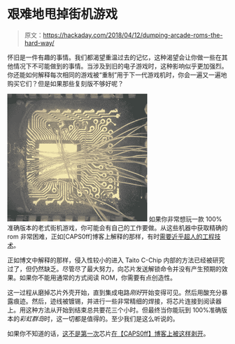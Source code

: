# 艰难地甩掉街机游戏

> 原文：<https://hackaday.com/2018/04/12/dumping-arcade-roms-the-hard-way/>

怀旧是一件有趣的事情。我们都渴望重温过去的记忆，这种渴望会让你做一些在其他情况下不可能做到的事情。当涉及到旧的电子游戏时，这种影响似乎更加强烈。你还能如何解释每次相同的游戏被“重制”用于下一代游戏机时，你会一遍又一遍地购买它们？但是如果那些复刻版不够好呢？

[![](img/7d40a2d62d94ab4b9e2547feb256f367.png)](https://hackaday.com/wp-content/uploads/2018/04/taito_detail.jpg) 如果你非常想玩一款 100%准确版本的老式街机游戏，你可能会有自己的工作要做。从这些机器中获取精确的 rom 非常困难，正如[CAPS0ff]博客上解释的那样，有时[需要近乎超人的工程技术](http://caps0ff.blogspot.com/2018/03/taito-c-chip-data-by-lobotomy.html)。

正如博文中解释的那样，侵入性较小的进入 Taito C-Chip 内部的方法已经被研究过了，但仍然缺乏。尽管尽了最大努力，向芯片发送解锁命令并没有产生预期的效果。如果你不能用通常的方式阅读 ROM，你需要有点创造性。

这一过程从磨掉芯片外壳开始，直到集成电路*刚好*开始变得可见。然后用酸充分暴露痕迹。然后，迹线被镀锡，并进行一些非常精细的焊接，将芯片连接到阅读器上。用这种方法从开始到结束总共要花三个小时。但最终当你能玩到 100%准确版本的*彩虹群岛*时，这一切都是值得的。至少我们是这么听说的。

如果你不知道的话，[这不是第一次](https://hackaday.com/2017/01/01/rebonding-an-ic-to-save-tatakae-big-fighter/)芯片[在【CAPS0ff】博客上被这样剥开](https://hackaday.com/2016/12/27/extracting-sounds-with-acid-and-uv/)。